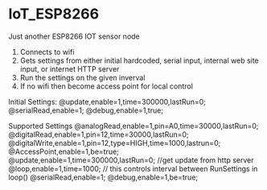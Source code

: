 # IoT_ESP8266
Just another ESP8266 IOT sensor node

1. Connects to wifi
2. Gets settings from either initial hardcoded, serial input, internal web site input, or internet HTTP server
3. Run the settings on the given inverval
4. If no wifi then become access point for local control
   
Initial Settings:
@update,enable=1,time=300000,lastRun=0;
@serialRead,enable=1;
@debug,enable=1,true;

Supported Settings
@analogRead,enable=1,pin=A0,time=30000,lastRun=0;
@digitalRead,enable=1,pin=12,time=30000,lastRun=0;
@digitalWrite,enable=1,pin=12,type=HIGH,time=1000,lastrun=0;
@AccessPoint,enable=1,be=true; 
@update,enable=1,time=300000,lastRun=0; //get update from http server
@loop,enable=1,time=1000; // this controls interval between RunSettings in loop()
@serialRead,enable=1; 
@debug,enable=1,be=true;
